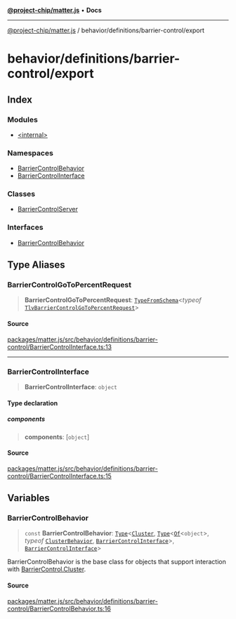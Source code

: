 [**@project-chip/matter.js**](../../../../README.md) • **Docs**

***

[@project-chip/matter.js](../../../../modules.md) / behavior/definitions/barrier-control/export

# behavior/definitions/barrier-control/export

## Index

### Modules

- [\<internal\>](-internal-/README.md)

### Namespaces

- [BarrierControlBehavior](namespaces/BarrierControlBehavior/README.md)
- [BarrierControlInterface](namespaces/BarrierControlInterface/README.md)

### Classes

- [BarrierControlServer](classes/BarrierControlServer.md)

### Interfaces

- [BarrierControlBehavior](interfaces/BarrierControlBehavior.md)

## Type Aliases

### BarrierControlGoToPercentRequest

> **BarrierControlGoToPercentRequest**: [`TypeFromSchema`](../../../../tlv/export/README.md#typefromschemas)\<*typeof* [`TlvBarrierControlGoToPercentRequest`](../../../../cluster/export/namespaces/BarrierControl/README.md#tlvbarriercontrolgotopercentrequest)\>

#### Source

[packages/matter.js/src/behavior/definitions/barrier-control/BarrierControlInterface.ts:13](https://github.com/project-chip/matter.js/blob/7a8cbb56b87d4ccf34bec5a9a95ab40a1711324f/packages/matter.js/src/behavior/definitions/barrier-control/BarrierControlInterface.ts#L13)

***

### BarrierControlInterface

> **BarrierControlInterface**: `object`

#### Type declaration

##### components

> **components**: [`object`]

#### Source

[packages/matter.js/src/behavior/definitions/barrier-control/BarrierControlInterface.ts:15](https://github.com/project-chip/matter.js/blob/7a8cbb56b87d4ccf34bec5a9a95ab40a1711324f/packages/matter.js/src/behavior/definitions/barrier-control/BarrierControlInterface.ts#L15)

## Variables

### BarrierControlBehavior

> `const` **BarrierControlBehavior**: [`Type`](../../../cluster/export/namespaces/ClusterBehavior/interfaces/Type.md)\<[`Cluster`](../../../../cluster/export/namespaces/BarrierControl/interfaces/Cluster.md), [`Type`](../../../cluster/export/namespaces/ClusterBehavior/interfaces/Type.md)\<[`Of`](../../../../cluster/export/namespaces/ClusterType/interfaces/Of.md)\<`object`\>, *typeof* [`ClusterBehavior`](../../../cluster/export/namespaces/ClusterBehavior/README.md), [`BarrierControlInterface`](README.md#barriercontrolinterface)\>, [`BarrierControlInterface`](README.md#barriercontrolinterface)\>

BarrierControlBehavior is the base class for objects that support interaction with [BarrierControl.Cluster](../../../../cluster/export/namespaces/BarrierControl/README.md#cluster).

#### Source

[packages/matter.js/src/behavior/definitions/barrier-control/BarrierControlBehavior.ts:16](https://github.com/project-chip/matter.js/blob/7a8cbb56b87d4ccf34bec5a9a95ab40a1711324f/packages/matter.js/src/behavior/definitions/barrier-control/BarrierControlBehavior.ts#L16)
